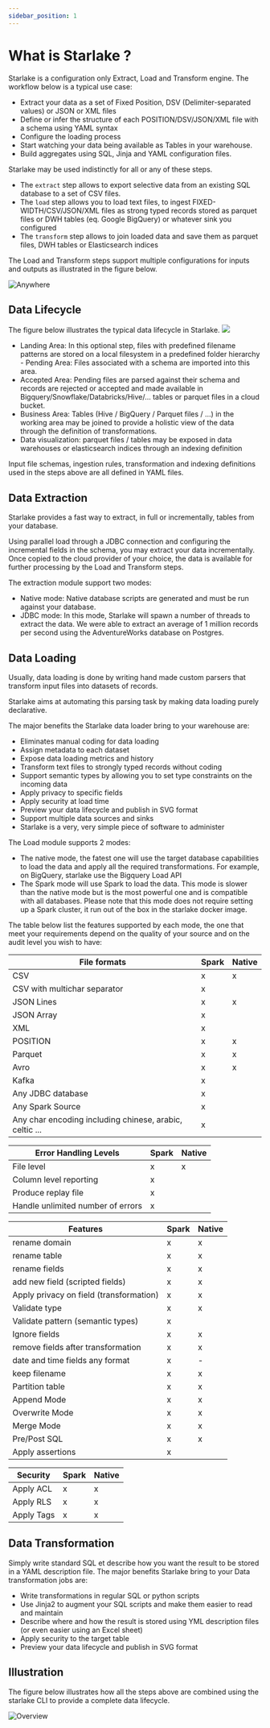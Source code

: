 ```yaml
---
sidebar_position: 1
---
```


# What is Starlake ?

Starlake is a configuration only Extract, Load and Transform engine.
The workflow below is a typical use case:

* Extract your data as a set of Fixed Position, DSV (Delimiter-separated values) or JSON or XML files
* Define or infer the structure of each POSITION/DSV/JSON/XML file with a schema using YAML syntax
* Configure the loading process
* Start watching your data being available as Tables in your warehouse.
* Build aggregates using SQL, Jinja and YAML configuration files.  

Starlake may be used indistinctly for all or any of these steps.

* The `extract` step allows to export selective data from an existing SQL database to a set of CSV files.
* The `load` step allows you to load text files, to ingest FIXED-WIDTH/CSV/JSON/XML files as strong typed records stored as parquet files or DWH tables (eq. Google BigQuery) or whatever sink you configured
* The `transform` step allows to join loaded data and save them as parquet files, DWH tables or Elasticsearch indices

The Load and Transform steps support multiple configurations for inputs and outputs as illustrated in the
figure below. 

![Anywhere](/img/data-star.png "Anywhere")


## Data Lifecycle

The figure below illustrates the typical data lifecycle in Starlake.
![](/img/workflow.png)

* Landing Area: In this optional step, files with predefined filename patterns are stored on a local filesystem in a predefined folder hierarchy
*-* Pending Area: Files associated with a schema are imported into this area.
* Accepted Area: Pending files are parsed against their schema and records are rejected or accepted and made available in  Bigquery/Snowflake/Databricks/Hive/... tables or parquet files in a cloud bucket.
* Business Area: Tables (Hive / BigQuery / Parquet files / ...) in the working area may be joined to provide a holistic view of the data through the definition of transformations.
* Data visualization: parquet files / tables may be exposed in data warehouses or elasticsearch indices through an indexing definition

Input file schemas, ingestion rules, transformation and indexing definitions used in the steps above are all defined in YAML files.


## Data Extraction

Starlake provides a fast way to extract, in full or incrementally, tables from your database. 

Using parallel load through a JDBC connection and configuring the incremental fields in the schema, you may extract your data incrementally.
Once copied to the cloud provider of your choice, the data is available for further processing by the Load and Transform steps.

The extraction module support two modes:

* Native mode: Native database scripts are generated and must be run against your database.
* JDBC mode: In this mode, Starlake will spawn a number of threads to extract the data. We were able to extract an average of 1 million records per second using the AdventureWorks database on Postgres.


## Data Loading

Usually, data loading is done by writing hand made custom parsers that transform input files into datasets of records.

Starlake aims at automating this parsing task by making data loading purely declarative.

The major benefits the Starlake data loader bring to your warehouse are:

* Eliminates manual coding for data loading
* Assign metadata to each dataset
* Expose data loading metrics and history
* Transform text files to strongly typed records without coding
* Support semantic types by allowing you to set type constraints on the incoming data
* Apply privacy to specific fields
* Apply security at load time
* Preview your data lifecycle and publish in SVG format
* Support multiple data sources and sinks
* Starlake is a very, very simple piece of software to administer

The Load module supports 2 modes:

* The native mode, the fatest one will use the target database capabilities to load the data and apply all the required transformations. For example, on BigQuery, starlake use the Bigquery Load API
* The Spark mode will use Spark to load the data. This mode is slower than the native mode but is the most powerful one and is compatible with all databases. Please note that this mode does not require setting up a Spark cluster, it run out of the box in the starlake docker image.

The table below list the features supported by each mode, the one that meet your requirements depend on the quality of your source and on the audit level you wish to have:


|File formats|Spark|Native|
|---|---|---|
|CSV|x|x|
|CSV with multichar separator|x|
|JSON Lines|x|x|
|JSON Array|x||
|XML|x||
|POSITION|x|x|
|Parquet|x|x|
|Avro|x|x|
|Kafka|x||
|Any JDBC database|x||
|Any Spark Source|x||
|Any char encoding including chinese, arabic, celtic ...|x||

|Error Handling Levels|Spark|Native|
|---|---|---|
|File level|x|x|
|Column level reporting|x||
|Produce replay file|x||
|Handle unlimited number of errors|x||

|Features|Spark|Native|
|---|---|---|
|rename domain|x|x|
|rename table|x|x|
|rename fields|x|x|
|add new field (scripted fields)|x|x|
|Apply privacy on field (transformation)|x|x|
|Validate type|x|x|
|Validate pattern (semantic types)|x||
|Ignore fields|x|x|
|remove fields after transformation|x|x|
|date and time fields any format|x|-|
|keep filename |x|x|
|Partition table|x|x|
|Append Mode|x|x|
|Overwrite Mode|x|x|
|Merge Mode|x|x|
|Pre/Post SQL|x|x|
|Apply assertions|x||

|Security|Spark|Native|
|---|---|---|
|Apply ACL|x|x|
|Apply RLS|x|x|
|Apply Tags|x|x|



## Data Transformation

Simply write standard SQL et describe how you want the result to be stored in a YAML description file.
The major benefits Starlake bring to your Data transformation jobs are:

* Write transformations in regular SQL or python scripts
* Use Jinja2 to augment your SQL scripts and make them easier to read and maintain
* Describe where and how the result is stored using YML description files (or even easier using an Excel sheet)
* Apply security to the target table
* Preview your data lifecycle and publish in SVG format



## Illustration

The figure below illustrates how all the steps above are combined using the starlake CLI to provide a complete data lifecycle.

![Overview](/img/data-all-steps.png)


